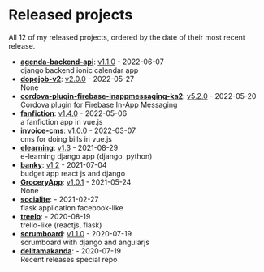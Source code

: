 # Released projects

All <!-- release_count starts -->12<!-- release_count ends --> of my released projects, ordered by the date of their most recent release.

<!-- recent_releases starts -->
* **[agenda-backend-api](https://github.com/delitamakanda/agenda-backend-api)**: [v1.1.0](https://github.com/delitamakanda/agenda-backend-api/releases/tag/v1.1.0) - 2022-06-07
<br>django backend ionic calendar app
* **[dopejob-v2](https://github.com/delitamakanda/dopejob-v2)**: [v2.0.0](https://github.com/delitamakanda/dopejob-v2/releases/tag/v2.0.0) - 2022-05-27
<br>None
* **[cordova-plugin-firebase-inappmessaging-ka2](https://github.com/delitamakanda/cordova-plugin-firebase-inappmessaging-ka2)**: [v5.2.0](https://github.com/delitamakanda/cordova-plugin-firebase-inappmessaging-ka2/releases/tag/v5.2.0) - 2022-05-20
<br>Cordova plugin for Firebase In-App Messaging
* **[fanfiction](https://github.com/delitamakanda/fanfiction)**: [v1.4.0](https://github.com/delitamakanda/fanfiction/releases/tag/v1.4.0) - 2022-05-06
<br>a fanfiction app in vue.js
* **[invoice-cms](https://github.com/delitamakanda/invoice-cms)**: [v1.0.0](https://github.com/delitamakanda/invoice-cms/releases/tag/v1.0.0) - 2022-03-07
<br>cms for doing bills in vue.js
* **[elearning](https://github.com/delitamakanda/elearning)**: [v1.3](https://github.com/delitamakanda/elearning/releases/tag/v1.3) - 2021-08-29
<br>e-learning django app (django, python)
* **[banky](https://github.com/delitamakanda/banky)**: [v1.2](https://github.com/delitamakanda/banky/releases/tag/v1.2) - 2021-07-04
<br>budget app react js and django
* **[GroceryApp](https://github.com/delitamakanda/GroceryApp)**: [v1.0.1](https://github.com/delitamakanda/GroceryApp/releases/tag/v1.0.1) - 2021-05-24
<br>None
* **[socialite](https://github.com/delitamakanda/socialite)**: [](https://github.com/delitamakanda/socialite/releases/tag/v2.1) - 2021-02-27
<br>flask application facebook-like
* **[treelo](https://github.com/delitamakanda/treelo)**: [](https://github.com/delitamakanda/treelo/releases/tag/v0.2) - 2020-08-19
<br>trello-like (reactjs, flask)
* **[scrumboard](https://github.com/delitamakanda/scrumboard)**: [v1.1.0](https://github.com/delitamakanda/scrumboard/releases/tag/v1.1.0) - 2020-07-19
<br>scrumboard with django and angularjs
* **[delitamakanda](https://github.com/delitamakanda/delitamakanda)**: [](https://github.com/delitamakanda/delitamakanda/releases/tag/v1.0) - 2020-07-19
<br>Recent releases special repo
<!-- recent_releases ends -->

